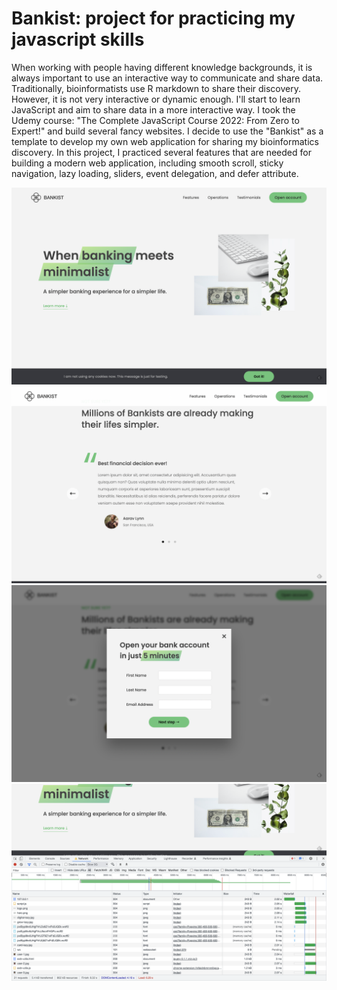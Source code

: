 # Bankist: project for practicing my javascript skills

When working with people having different knowledge backgrounds, it is always important to use an interactive way to communicate and share data. Traditionally, bioinformatists use R markdown to share their discovery. However, it is not very interactive or dynamic enough. I'll start to learn JavaScript and aim to share data in a more interactive way. I took the Udemy course: "The Complete JavaScript Course 2022: From Zero to Expert!" and build several fancy websites. I decide to use the "Bankist" as a template to develop my own web application for sharing my bioinformatics discovery. In this project, I practiced several features that are needed for building a modern web application, including smooth scroll, sticky navigation, lazy loading, sliders, event delegation, and defer attribute.

![Bankist1](Figs/Bankist1.png)
![Bankist2](Figs/Bankist2.png)
![Bankist3](Figs/Bankist3.png)
![Bankist4](Figs/Bankist4.png)
